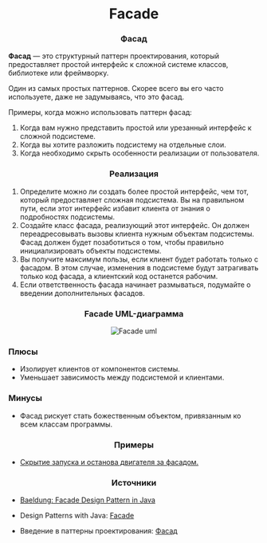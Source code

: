 <h1 align="center">
   Facade
</h1>
<h3 align="center">
   Фасад
</h3>

**Фасад** — это структурный паттерн проектирования, который предоставляет простой интерфейс к сложной системе классов,
библиотеке или фреймворку.

Один из самых простых паттернов. Скорее всего вы его часто используете, даже не задумываясь, что это фасад.

Примеры, когда можно использовать паттерн фасад:

1. Когда вам нужно представить простой или урезанный интерфейс к сложной подсистеме.
2. Когда вы хотите разложить подсистему на отдельные слои.
3. Когда необходимо скрыть особенности реализации от пользователя.

<h3 align="center">
   Реализация
</h3>

1. Определите можно ли создать более простой интерфейс, чем тот, который предоставляет сложная подсистема. Вы на
   правильном пути, если этот интерфейс избавит клиента от знания о подробностях подсистемы.
2. Создайте класс фасада, реализующий этот интерфейс. Он должен переадресовывать вызовы клиента нужным объектам
   подсистемы. Фасад должен будет позаботиться о том, чтобы правильно инициализировать объекты подсистемы.
3. Вы получите максимум пользы, если клиент будет работать только с фасадом. В этом случае, изменения в подсистеме будут
   затрагивать только код фасада, а клиентский код останется рабочим.
4. Если ответственность фасада начинает размываться, подумайте о введении дополнительных фасадов.

<h3 align="center">
   Facade UML-диаграмма
</h3>

<p align="center">
   <img src=https://github.com/evilpeopletyranny/JavaDesignPatterns/blob/main/src/patterns/structural/facade/diagram.png alt="Facade uml">
</p>

<h3>Плюсы</h3>

- Изолирует клиентов от компонентов системы.
- Уменьшает зависимость между подсистемой и клиентами.

<h3>Минусы</h3>

- Фасад рискует стать божественным объектом, привязанным ко всем классам программы.

<h3 align="center">
   Примеры
</h3>

- [Скрытие запуска и останова двигателя за фасадом.](https://github.com/evilpeopletyranny/JavaDesignPatterns/tree/main/src/patterns/structural/facade/code)

<h3 align="center">
  Источники
</h3>

- [Baeldung: Facade Design Pattern in Java](https://www.baeldung.com/java-facade-pattern)

- Design Patterns with
  Java: [Facade](https://github.com/evilpeopletyranny/JavaDesignPatterns/blob/main/src/patterns/structural/facade/books/Olaf%20Musch%20EN.pdf)
- Введение в паттерны
  проектирования: [Фасад](https://github.com/evilpeopletyranny/JavaDesignPatterns/blob/main/src/patterns/structural/facade/books/Alexander%20Shvets%20RU.pdf)